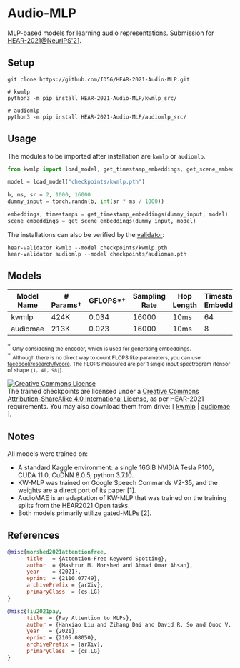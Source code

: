 # Audio-MLP

MLP-based models for learning audio representations. Submission for [HEAR-2021@NeurIPS'21](https://neuralaudio.ai/hear2021-holistic-evaluation-of-audio-representations.html).

## Setup

```
git clone https://github.com/ID56/HEAR-2021-Audio-MLP.git

# kwmlp
python3 -m pip install HEAR-2021-Audio-MLP/kwmlp_src/

# audiomlp
python3 -m pip install HEAR-2021-Audio-MLP/audiomlp_src/
```

## Usage
The modules to be imported after installation are `kwmlp` or `audiomlp`.

```python
from kwmlp import load_model, get_timestamp_embeddings, get_scene_embeddings # or from audiomlp

model = load_model("checkpoints/kwmlp.pth")

b, ms, sr = 2, 1000, 16000
dummy_input = torch.randn(b, int(sr * ms / 1000))

embeddings, timestamps = get_timestamp_embeddings(dummy_input, model)
scene_embeddings = get_scene_embeddings(dummy_input, model)
```

The installations can also be verified by the [validator](https://github.com/neuralaudio/hear-validator):

```
hear-validator kwmlp --model checkpoints/kwmlp.pth
hear-validator audiomlp --model checkpoints/audiomae.pth
```

## Models

|   Model Name    | # Params† | GFLOPS*† | Sampling Rate | Hop Length | Timestamp Embedding | Scene Embedding |  Location     |
| --------------- | --------- | -------  | ------------- | ---------- | ------------------- | --------------- | ------------- |
|     kwmlp       |    424K   | 0.034    |    16000      |    10ms    |  64                 |   1024          |  [kwmlp(1.7Mb)](checkpoints/kwmlp.pth)   |
|    audiomae     |    213K   | 0.023    |    16000      |    10ms    |  8                  |   1584          |  [audiomae(0.9Mb)](checkpoints/audiomae.pth)   |

† <sub>Only considering the encoder, which is used for generating embeddings.</sub><br>
\* <sub>Although there is no direct way to count FLOPS like parameters, you can use [facebookresearch/fvcore](https://github.com/facebookresearch/fvcore/blob/main/docs/flop_count.md). The FLOPS measured are per 1 single input spectrogram (tensor of shape `(1, 40, 98)`).</sub>

<a rel="license" href="http://creativecommons.org/licenses/by-sa/4.0/"><img alt="Creative Commons License" style="border-width:0" src="https://i.creativecommons.org/l/by-sa/4.0/80x15.png" /></a><br />The trained checkpoints are licensed under a <a rel="license" href="http://creativecommons.org/licenses/by-sa/4.0/">Creative Commons Attribution-ShareAlike 4.0 International License</a>, as per HEAR-2021 requirements. You may also download them from drive: [ [kwmlp](https://drive.google.com/uc?id=1-49LCU_zJODhmaXXJnjzsfr0ukCtHzRg&export=download) | [audiomae](https://drive.google.com/uc?id=16b96Ske0yhHE99U708lzQ_ob5KxHukiP&export=download) ].

## Notes

All models were trained on:
- A standard Kaggle environment: a single 16GiB NVIDIA Tesla P100, CUDA 11.0, CuDNN 8.0.5, python 3.7.10.
- KW-MLP was trained on Google Speech Commands V2-35, and the weights are a direct port of its paper [1].
- AudioMAE is an adaptation of KW-MLP that was trained on the training splits from the HEAR2021 Open tasks.
- Both models primarily utilize gated-MLPs [2].

## References

```bibtex
@misc{morshed2021attentionfree,
      title   = {Attention-Free Keyword Spotting}, 
      author  = {Mashrur M. Morshed and Ahmad Omar Ahsan},
      year    = {2021},
      eprint  = {2110.07749},
      archivePrefix = {arXiv},
      primaryClass  = {cs.LG}
}
```

```bibtex
@misc{liu2021pay,
      title  = {Pay Attention to MLPs}, 
      author = {Hanxiao Liu and Zihang Dai and David R. So and Quoc V. Le},
      year   = {2021},
      eprint = {2105.08050},
      archivePrefix = {arXiv},
      primaryClass  = {cs.LG}
}
```